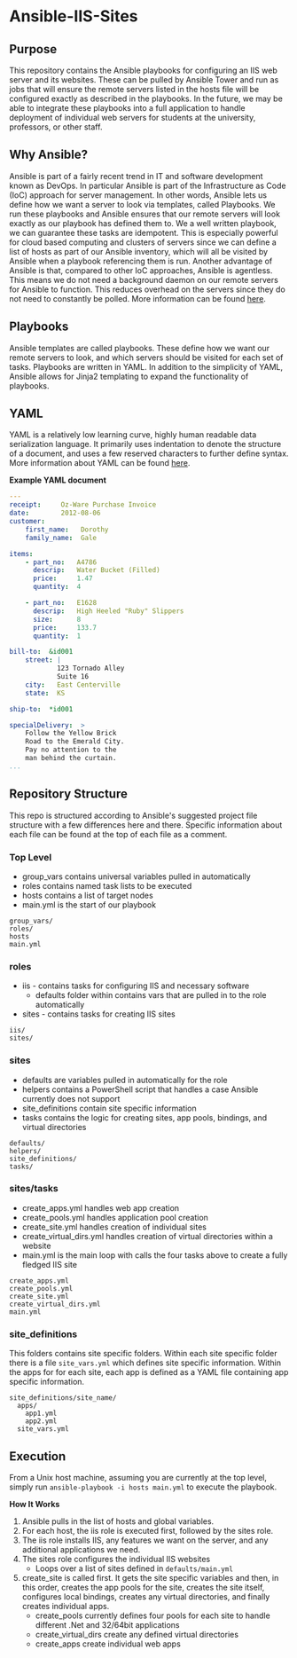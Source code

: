 # Ansible-IIS-Sites

## Purpose
This repository contains the Ansible playbooks for configuring an IIS web server and its websites. These can be pulled by Ansible Tower and run as jobs that will ensure the remote servers listed in the hosts file will be configured exactly as described in the playbooks. In the future, we may be able to integrate these playbooks into a full application to handle deployment of individual web servers for students at the university, professors, or other staff.

## Why Ansible?
Ansible is part of a fairly recent trend in IT and software development known as DevOps. In particular Ansible is part of the Infrastructure as Code (IoC) approach for server management. In other words, Ansible lets us define how we want a server to look via templates, called Playbooks. We run these playbooks and Ansible ensures that our remote servers will look exactly as our playbook has defined them to. We a well written playbook, we can guarantee these tasks are idempotent. This is especially powerful for cloud based computing and clusters of servers since we can define a list of hosts as part of our Ansible inventory, which will all be visited by Ansible when a playbook referencing them is run. 
Another advantage of Ansible is that, compared to other IoC approaches, Ansible is agentless. This means we do not need a background daemon on our remote servers for Ansible to function. This reduces overhead on the servers since they do not need to constantly be polled. More information can be found [here](http://docs.ansible.com/ansible/index.html).

## Playbooks
Ansible templates are called playbooks. These define how we want our remote servers to look, and which servers should be visited for each set of tasks. Playbooks are written in YAML. In addition to the simplicity of YAML, Ansible allows for Jinja2 templating to expand the functionality of playbooks.

## YAML
YAML is a relatively low learning curve, highly human readable data serialization language. It primarily uses indentation to denote the structure of a document, and uses a few reserved characters to further define syntax. More information about YAML can be found [here](http://www.yaml.org/spec/1.2/spec.html).

**Example YAML document**
```YAML
---
receipt:     Oz-Ware Purchase Invoice
date:        2012-08-06
customer:
    first_name:   Dorothy
    family_name:  Gale

items:
    - part_no:   A4786
      descrip:   Water Bucket (Filled)
      price:     1.47
      quantity:  4

    - part_no:   E1628
      descrip:   High Heeled "Ruby" Slippers
      size:      8
      price:     133.7
      quantity:  1

bill-to:  &id001
    street: |
            123 Tornado Alley
            Suite 16
    city:   East Centerville
    state:  KS

ship-to:  *id001

specialDelivery:  >
    Follow the Yellow Brick
    Road to the Emerald City.
    Pay no attention to the
    man behind the curtain.
...
```

## Repository Structure
This repo is structured according to Ansible's suggested project file structure with a few differences here and there. Specific information about each file can be found at the top of each file as a comment.

### Top Level
  * group_vars contains universal variables pulled in automatically
  * roles contains named task lists to be executed
  * hosts contains a list of target nodes
  * main.yml is the start of our playbook
```
group_vars/
roles/
hosts
main.yml
```

### roles 
  * iis - contains tasks for configuring IIS and necessary software
    + defaults folder within contains vars that are pulled in to the role automatically
  * sites - contains tasks for creating IIS sites
```
iis/
sites/
```

### sites
  * defaults are variables pulled in automatically for the role
  * helpers contains a PowerShell script that handles a case Ansible currently does not support
  * site_definitions contain site specific information
  * tasks contains the logic for creating sites, app pools, bindings, and virtual directories
```
defaults/
helpers/
site_definitions/
tasks/
```

### sites/tasks
  * create_apps.yml handles web app creation
  * create_pools.yml handles application pool creation
  * create_site.yml handles creation of individual sites
  * create_virtual_dirs.yml handles creation of virtual directories within a website
  * main.yml is the main loop with calls the four tasks above to create a fully fledged IIS site
```
create_apps.yml
create_pools.yml
create_site.yml
create_virtual_dirs.yml
main.yml
```

### site_definitions
This folders contains site specific folders. Within each site specific folder there is a file `site_vars.yml` which defines site specific information. Within the apps for for each site, each app is defined as a YAML file containing app specific information.
```
site_definitions/site_name/
  apps/
    app1.yml
    app2.yml
  site_vars.yml
```

## Execution
From a Unix host machine, assuming you are currently at the top level, simply run `ansible-playbook -i hosts main.yml` to execute the playbook.

**How It Works**
1. Ansible pulls in the list of hosts and global variables. 
2. For each host, the iis role is executed first, followed by the sites role.
3. The iis role installs IIS, any features we want on the server, and any additional applications we need.
4. The sites role configures the individual IIS websites
   * Loops over a list of sites defined in `defaults/main.yml`
5. create_site is called first. It gets the site specific variables and then, in this order, creates the app pools for the site, creates the site itself, configures local bindings, creates any virtual directories, and finally creates individual apps.
   * create_pools currently defines four pools for each site to handle different .Net and 32/64bit applications
   * create_virtual_dirs create any defined virtual directories
   * create_apps create individual web apps
    
  